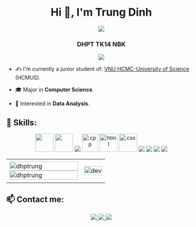<h1 align="center">Hi 👋, I'm Trung Dinh</h1>
<p align="center"><img src="https://img.icons8.com/color/48/000000/vietnam-circular.png"/></p>
<h3 align="center">DHPT TK14 NBK</h3>
<p align="center"> <img src="https://komarev.com/ghpvc/?username=dhptrung"/> </p>

- ✍ I'm currently a junior student of: [VNU HCMC-University of Science](https://www.hcmus.edu.vn/) (HCMUS).

- 🎓 Major in **Computer Science**.

- 🔎 Interested in **Data Analysis**.

## 📌 Skills:
<p align="center">
  <img src="https://colab.research.google.com/img/colab_favicon_256px.png" width="48" height="48"/>
  <img src="https://upload.wikimedia.org/wikipedia/commons/thumb/3/38/Jupyter_logo.svg/1767px-Jupyter_logo.svg.png" width="48" height="48"/>
  <img src="https://img.icons8.com/color/48/000000/python--v1.png"/>
  <img src="https://upload.wikimedia.org/wikipedia/commons/thumb/1/18/ISO_C%2B%2B_Logo.svg/306px-ISO_C%2B%2B_Logo.svg.png" alt="cpp" width="42" height="48"/> 
  <img src="https://cdn-icons-png.flaticon.com/512/732/732212.png" alt="html" width="48" height="48"/> 
  <img src="https://cdn-icons-png.flaticon.com/512/732/732190.png" alt="css" width="48" height="48"/> 
  <img src="https://img.icons8.com/color/48/000000/visual-studio-code-2019.png"/>
  <img src="https://img.icons8.com/color/48/000000/visual-studio-2019.png"/>
  <img src="https://img.icons8.com/dusk/48/000000/anaconda.png"/>
<img src="https://img.icons8.com/color/48/000000/tableau-software.png"/>
</p>

<table style="width:100%;">
  <tr>
    <td>
      <img src="https://github-readme-stats.vercel.app/api/top-langs/?username=dhptrung&bg_color=FFFFFF00&text_color=179fa3&layout=compact&hide=CSS&langs_count=10&custom_title=Top%20coding%20languages%20used%20" alt="dhptrung" width="100%"/>
      <img src="https://github-readme-stats.vercel.app/api?username=dhptrung&bg_color=FFFFFF00&text_color=179fa3&show_icons=true&count_private=false&include_all_commits=true&custom_title=Activities%20on%20Github%20" alt="dhptrung" width="100%"/>
    </td>
    <td>
      <p align="center"> 
        <img src="https://cdn.dribbble.com/users/1059583/screenshots/4171367/coding-freak.gif" alt="dev" width="100%"/>
      </p>
    </td>
  </tr>
</table>

## 📫 Contact me:
<p align="center">
  <a href="https://www.facebook.com/dhptrung" alt="Facebook">
    <img src="https://img.icons8.com/external-justicon-lineal-color-justicon/48/000000/external-facebook-social-media-justicon-lineal-color-justicon.png" target="_blank" />
  </a> 
  <a href="https://github.com/dhptrung" alt="Github">
    <img src="https://img.icons8.com/fluent/48/000000/github.png"/>
  </a> 
  <a href="mailto:phuctrung22032000@gmail.com" alt="Email">
    <img src="https://img.icons8.com/stickers/48/000000/gmail.png"/>
  </a>
</p>
